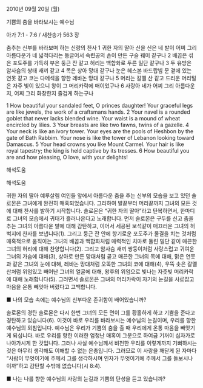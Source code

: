 2010년 09월 20일 (월)

기쁨의 춤을 바라보시는 예수님



아가 7:1 - 7:6 / 새찬송가 563 장


춤추는 신부를 바라보며 하는 신랑의 찬사 
1 귀한 자의 딸아 신을 신은 네 발이 어찌 그리 아름다운가 네 넓적다리는 둥글어서 숙련공의 손이 만든 구슬 꿰미 같구나 2 배꼽은 섞은 포도주를 가득히 부은 둥근 잔 같고 허리는 백합화로 두른 밀단 같구나 
3 두 유방은 암사슴의 쌍태 새끼 같고 4 목은 상아 망대 같구나 눈은 헤스본 바드랍빔 문 곁에 있는 연못 같고 코는 다메섹을 향한 레바논 망대 같구나 5 머리는 갈멜 산 같고 드리운 머리털은 자주 빛이 있으니 왕이 그 머리카락에 매이었구나 6 사랑아 네가 어찌 그리 아름다운지, 어찌 그리 화창한지 즐겁게 하는구나

1 How beautiful your sandaled feet, O princes daughter! Your graceful legs are like jewels, the work of a craftsmans hands. 2 Your navel is a rounded goblet that never lacks blended wine. Your waist is a mound of wheat encircled by lilies. 3 Your breasts are like two fawns, twins of a gazelle. 
4 Your neck is like an ivory tower. Your eyes are the pools of Heshbon by the gate of Bath Rabbim. Your nose is like the tower of Lebanon looking toward Damascus. 5 Your head crowns you like Mount Carmel. Your hair is like royal tapestry; the king is held captive by its tresses. 6 How beautiful you are and how pleasing, O love, with your delights!

해석도움





해석도움


귀한 자의 딸아 
예루살렘 여인들 앞에서 아름다운 춤을 추는 신부의 모습을 보고 있던 솔로몬은 그녀에게 완전히 매혹되었습니다. 그리하여 발끝부터 머리끝까지 그녀의 모든 것에 대해 찬사를 발하기 시작합니다. 솔로몬은 “귀한 자의 딸아”라고 탄복하면서, 한마디로 그녀의 모습에서 귀태가 흘러나온다고 노래합니다. 먼저 솔로몬은 구두를 신고 춤을 추는 그녀의 아름다운 발에 대해 감탄하고, 이어서 세공된 보석같이 매끄러운 그녀의 허벅지에 찬사를 보냅니다(1). 그리고 둥근 잔 안에 향기로운 포도주가 물결을 치는 것처럼 매혹적으로 움직이는 그녀의 배꼽과 백합화처럼 매력적인 치마로 둘린 밀단 같이 매끈한 그녀의 허리에 대해 찬양합니다(2). 그리고 암사슴 새끼 쌍둥이처럼 사랑스럽고 귀여운 그녀의 가슴에 대해(3), 상아로 만든 망대처럼 곧고 매끈한 그녀의 목에 대해, 맑은 연못과 같은 그녀의 눈에 대해, 레바논 망대처럼 오똑한 그녀의 코에 대해(4), 우뚝 솟은 갈멜 산처럼 위엄있고 빼어난 그녀의 얼굴에 대해, 왕후의 위엄으로 빛나는 자줏빛 머리카락에 대해 노래합니다(5). 그러면서 솔로몬은 그녀의 머리카락이 자기의 눈길을 사로잡고 마음을 온통 빼앗아 버렸다고 고백합니다. 

■ 나의 모습 속에는 예수님의 신부다운 존귀함이 배어있습니까?

솔로몬의 경탄 
솔로몬은 다시 한번 그녀의 모든 면이 그를 황홀하게 하고 기쁨을 준다고 경탄하고 있습니다(6). 이것이 바로 우리를 바라보시는 예수님의 눈길이며, 우리를 향한 예수님의 외침입니다. 예수님은 우리가 기쁨의 춤을 출 때 우리에게 온통 마음을 빼앗기게 되십니다. 바로 우리를 향한 이러한 엄청난 매혹이 그분으로 하여금 기꺼이 십자가로 나아가시게 한 것입니다. 그러나 사실 예수님께서 비천한 우리를 이렇게까지 기뻐하시는 것은 아무리 생각해도 이해할 수 없는 은총입니다. 그러므로 이 사랑을 깨닫게 된 자마다 “사람이 무엇이기에 주께서 그를 생각하시며 인자가 무엇이기에 주께서 그를 돌보시나이까”하고 감탄할 수밖에 없습니다(시 8:4). 

■ 나는 나를 향한 예수님의 사랑의 눈길과 기쁨의 탄성을 듣고 있습니까?